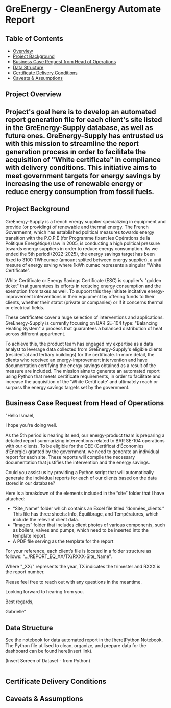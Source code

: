 # GreEnergy - CleanEnergy Automate Report

## Table of Contents

* [Overview](#project-overview)
* [Project Background](#project-background)
* [Business Case Request from Head of Operations](#Business-Case-Request-from-Head-of-Operations)
* [Data Structure](#data-structure)
* [Certificate Delivery Conditions](#certificate-delivery-conditions)
* [Caveats & Assumptions](#caveats-assumptions)

## Project Overview

## **Project's goal here is to develop an automated report generation file for each client's site listed in the GreEnergy-Supply database, as well as future ones. GreEnergy-Supply has entrusted us with this mission to streamline the report generation process in order to facilitate the acquisition of "White certificate" in compliance with delivery conditions. This initiative aims to meet government targets for energy savings by increasing the use of renewable energy or reduce energy consumption from fossil fuels.** 

## Project Background

GreEnergy-Supply is a french energy supplier specializing in equipment and provide (or providing) of renewable and thermal energy. The French Govermennt, which has established political measures towards energy transition with the P.O.P.E (for Programme fixant les Opérations de la Politique Energétique) law in 2005, is conducting a high political pressure towards energy suppliers in order to reduce energy consumption. As we ended the 5th period (2022-2025), the energy savings target has been fixed to 3100 TWhcumac (amount splited between energy supplier), a unit mesure of energy saving where 1kWh cumac represents a singular "White Certificate". 

White Certificate or Energy Savings Certificate (ESC) is supplier's "golden ticket" that guarantees its efforts in reducing energy consumption and the exemption from taxes as well. To support this they initiate incitative energy-improvement interventions in their equipment by offering funds to their clients, whether their statut (private or companies) or if it concerns thermal or electrical fields. 

These certificates cover a huge selection of interventions and applications. GreEnergy-Supply is currently focusing on BAR SE-104 type: "Balancing Heating System" a process that guarantees a balanced distribution of heat across different appartment.

To achieve this, the product team has engaged my expertise as a data analyst to leverage data collected from GreEnergy-Supply's eligible clients (residential and tertiary buildings) for the certificate.
In more detail, the clients who received an energy-improvement intervention and have documentation certifying the energy savings obtained as a result of the measure are included.
The mission aims to generate an automated report using Python that meets certificate requirements, in order to facilitate and increase the acquisition of the 'White Certificate' and ultimately reach or surpass the energy savings targets set by the government.

## Business Case Request from Head of Operations

"Hello Ismael,

I hope you're doing well.

As the 5th period is nearing its end, our energy-product team is preparing a detailed report summarizing interventions related to BAR SE-104 operations with our clients. To be eligible for the CEE (Certificat d’Économies d’Énergie) granted by the government, we need to generate an individual report for each site. These reports will compile the necessary documentation that justifies the intervention and the energy savings.

Could you assist us by providing a Python script that will automatically generate the individual reports for each of our clients based on the data stored in our database?

Here is a breakdown of the elements included in the “site” folder that I have attached:

- “Site_Name” folder which contains an Excel file titled “données_clients.” This file has three sheets: Info, Équilibrage, and Températures, which include the relevant client data.
- “Images” folder that includes client photos of various components, such as boilers, valves and pumps, which need to be inserted into the template report.
- A PDF file serving as the template for the report

For your reference, each client’s file is located in a folder structure as follows: “.../REPORT_EQ_XX/TX/RXXX-Site_Name”.

Where "_XX/" represents the year, TX indicates the trimester and RXXX is the report number.

Please feel free to reach out with any questions in the meantime.


Looking forward to hearing from you.


Best regards,

Gabrielle“

## Data Structure

See the notebook for data automated report in the [here]Python Notebook.
The Python file utilised to clean, organize, and prepare data for the dashboard can be found here(insert link).

(Insert Screen of Dataset - from Python)

```Python


```

## Certificate Delivery Conditions


## Caveats & Assumptions
